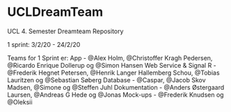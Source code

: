 # UCLDreamTeam
UCL 4. Semester Dreamteam Repository

1 sprint: 3/2/20 - 24/2/20

Teams for 1 Sprint er:
App - @Alex Holm, @Christoffer Kragh Pedersen, @Ricardo Enrique Dollerup og @Simon Hansen 
Web Service & Signal R - @Frederik Hegnet Petersen, @Henrik Langer Hallemberg Schou, @Tobias Lauritzen og @Sebastian Søberg
Database - @Caspar, @Jacob Skov Madsen, @Simone og @Steffen Juhl 
Dokumentation - @Anders Østergaard Laursen, @Andreas G Hede og @Jonas 
Mock-ups - @Frederik Knudsen og @Oleksii 
